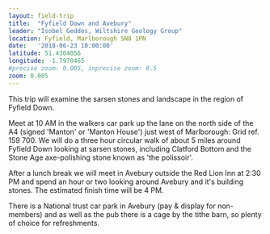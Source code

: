 ```yaml
---
layout: field-trip
title:  "Fyfield Down and Avebury"
leader: "Isobel Geddes, Wiltshire Geology Group"
location: Fyfield, Marlborough SN8 1PN
date:   '2018-06-23 10:00:00'
latitude: 51.4364056
longitude: -1.7970465
#precise zoom: 0.005, inprecise zoom: 0.5
zoom: 0.005
---
```

This trip will examine the sarsen stones and landscape in the region of Fyfield Down.

Meet at 10 AM in the walkers car park up the lane on the north side of the A4 (signed 'Manton' or 'Manton House') just west of Marlborough: Grid ref. 159 700.
We will do a three hour circular walk of about 5 miles around Fyfield Down looking at sarsen stones, including Clatford Bottom and the Stone Age axe-polishing stone known as 'the polissoir'.

After a lunch break we will meet in Avebury outside the Red Lion Inn at 2:30 PM and spend an hour or two looking around Avebury and it's building stones. The estimated finish time will be 4 PM.

There is a National trust car park in Avebury (pay & display for non-members) and as well as the pub there is a cage by the tithe barn, so plenty of choice for refreshments.